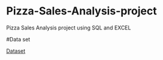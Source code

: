 # Pizza-Sales-Analysis-project
Pizza Sales Analysis project using SQL and EXCEL

#Data set

<a href =" https://github.com/Ruby0512-Git/Pizza-Sales-Analysis-project/blob/main/pizza_sales.pbix%20power%20bi%20project.pbix "> Dataset <a/>
